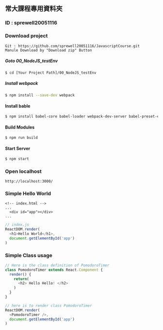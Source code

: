 ## 常大課程專用資料夾
### ID : sprewell20051116

### Download project
```
Git : https://github.com/sprewell20051116/JavascriptCourse.git
Manule Download by "Download zip" Button
```
##### Goto 00_NodeJS_testEnv
```
$ cd [Your Project Path]/00_NodeJS_testEnv
```

##### Install webpack
```sh
$ npm install --save-dev webpack
```
#### Install bable
```sh
$ npm install babel-core babel-loader webpack-dev-server babel-preset-es2015 babel-polyfill --save-dev
```
#### Build Modules
```js
$ npm run build
```
#### Start Server
```js
$ npm start
```
### Open localhost
```
http://localhost:3000/
```

### Simple Hello World
```
<!-- index.html -->
...
  <div id="app"></div>
...
```
```js
// index.js
ReactDOM.render(
  <h1>Hello World</h1>,
  document.getElementById('app')
)
```

### Simple Class usage

```js
// Here is the class definition of PomodoroTimer
class PomodoroTimer extends React.Component {
  render() {
    return(
      <h2> Hello Hello! </h2>
    )
  }
}

// here is to render class PomodoroTimer
ReactDOM.render(
  <PomodoroTimer />,
  document.getElementById('app')
)
```
